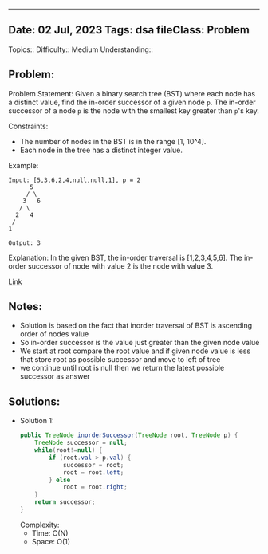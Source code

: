 
---
Date: 02 Jul, 2023
Tags: dsa
fileClass: Problem
---
Topics:: 
Difficulty::  Medium
Understanding:: 
## Problem: 
 Problem Statement:
Given a binary search tree (BST) where each node has a distinct value, find the in-order successor of a given node `p`. The in-order successor of a node `p` is the node with the smallest key greater than `p`'s key.

Constraints:
- The number of nodes in the BST is in the range \[1, 10^4\].
- Each node in the tree has a distinct integer value.

Example:
```
Input: [5,3,6,2,4,null,null,1], p = 2
      5
     / \
    3   6
   / \
  2   4
 /
1

Output: 3
```

Explanation:
In the given BST, the in-order traversal is [1,2,3,4,5,6]. The in-order successor of node with value 2 is the node with value 3.

[Link]( https://practice.geeksforgeeks.org/problems/inorder-successor-in-bst/1)

## Notes: 
- Solution is based on the fact that inorder traversal of BST is ascending order of nodes value
- So in-order successor is the value just greater than the given node value
- We start at root compare the root value and if given node value is less that store root as possible successor and move to left of tree
- we continue until root is null then we return the latest possible successor as answer

## Solutions: 

- Solution 1: 
	```java	
	public TreeNode inorderSuccessor(TreeNode root, TreeNode p) {  
	    TreeNode successor = null;  
	    while(root!=null) {  
	        if (root.val > p.val) {  
	            successor = root;  
	            root = root.left;  
	        } else
	            root = root.right;  
	    }    
		return successor;  
	}
	
	```
	Complexity: 
	- Time: O(N)
	- Space: O(1)

